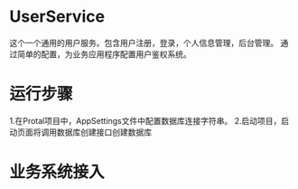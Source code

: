 # UserService
这个一个通用的用户服务。包含用户注册，登录，个人信息管理，后台管理。 通过简单的配置，为业务应用程序配置用户鉴权系统。


# 运行步骤
1.在Protal项目中，AppSettings文件中配置数据库连接字符串。
2.启动项目，启动页面将调用数据库创建接口创建数据库


# 业务系统接入
